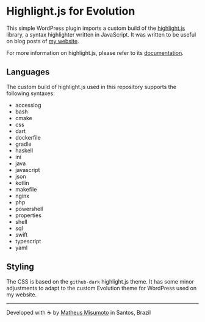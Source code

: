# Highlight.js for Evolution

This simple WordPress plugin imports a custom build of the [highlight.js](https://highlightjs.org/) library, a syntax highlighter written in JavaScript. It was written to be useful on blog posts of [my website](https://matheusmisumoto.dev/).

For more information on highlight.js, please refer to its [documentation](https://highlightjs.readthedocs.io/en/latest/index.html).

## Languages

The custom build of highlight.js used in this repository supports the following syntaxes:

- accesslog
- bash
- cmake
- css
- dart
- dockerfile
- gradle
- haskell
- ini
- java
- javascript
- json
- kotlin
- makefile
- nginx
- php
- powershell
- properties
- shell
- sql
- swift
- typescript
- yaml

## Styling

The CSS is based on the `github-dark` highlight.js theme. It has some minor adjustments to adapt to the custom Evolution theme for WordPress used on my website.

---
Developed with ☕ by [Matheus Misumoto](https://matheusmisumoto.dev) in Santos, Brazil